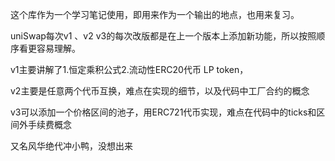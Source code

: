 这个库作为一个学习笔记使用，即用来作为一个输出的地点，也用来复习。



uniSwap每次v1 、v2 v3的每次改版都是在上一个版本上添加新功能，所以按照顺序看更容易理解。

v1主要讲解了1.恒定乘积公式2.流动性ERC20代币 LP token，

v2主要是任意两个代币互换，难点在实现的细节，以及代码中工厂合约的概念

v3可以添加一个价格区间的池子，用ERC721代币实现，难点在代码中的ticks和区间外手续费概念









又名风华绝代冲小鸭，没想出来